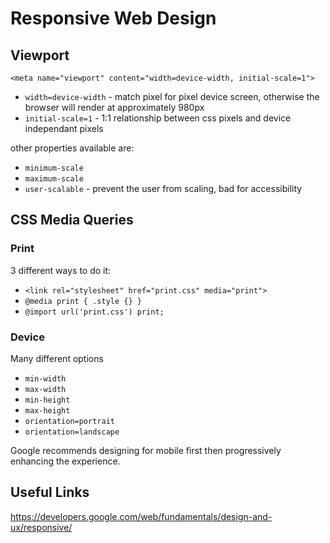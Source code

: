 # Responsive Web Design

## Viewport
`<meta name="viewport" content="width=device-width, initial-scale=1">`
- `width=device-width` - match pixel for pixel device screen, otherwise the browser will render at approximately 980px
- `initial-scale=1` - 1:1 relationship between css pixels and device independant pixels

other properties available are:
- `minimum-scale`
- `maximum-scale`
- `user-scalable` - prevent the user from scaling, bad for accessibility

## CSS Media Queries
### Print
3 different ways to do it:
- `<link rel="stylesheet" href="print.css" media="print">`
- `@media print { .style {} }`
- `@import url('print.css') print;`

### Device
Many different options
- `min-width`
- `max-width`
- `min-height`
- `max-height`
- `orientation=portrait`
- `orientation=landscape`

Google recommends designing for mobile first then progressively enhancing the experience.

## Useful Links
https://developers.google.com/web/fundamentals/design-and-ux/responsive/